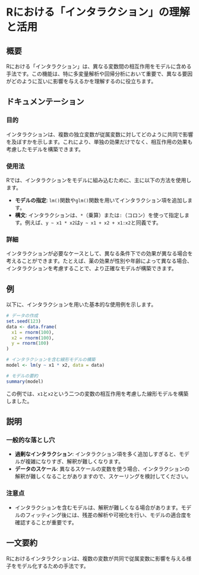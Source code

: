 <!--
Meta Description: # Rにおける「インタラクション」の理解と活用 ## 概要 Rにおける「インタラクション」は、異なる変数間の相互作用をモデルに含める手法です。この機能は、特に多変量解析や回帰分析において重要で、異なる要因がどのように互いに影響を与えるかを理解するのに役立ちます。 ## ドキュメンテーション ### ...
Meta Keywords: data, rnorm, 100, rにおける, インタラクション
-->

# Rにおける「インタラクション」の理解と活用

## 概要
Rにおける「インタラクション」は、異なる変数間の相互作用をモデルに含める手法です。この機能は、特に多変量解析や回帰分析において重要で、異なる要因がどのように互いに影響を与えるかを理解するのに役立ちます。

## ドキュメンテーション
### 目的
インタラクションは、複数の独立変数が従属変数に対してどのように共同で影響を及ぼすかを示します。これにより、単独の効果だけでなく、相互作用の効果も考慮したモデルを構築できます。

### 使用法
Rでは、インタラクションをモデルに組み込むために、主に以下の方法を使用します。

- **モデルの指定**: `lm()`関数や`glm()`関数を用いてインタラクション項を追加します。
- **構文**: インタラクションは、`*`（乗算）または`:`（コロン）を使って指定します。例えば、`y ~ x1 * x2`は`y ~ x1 + x2 + x1:x2`と同義です。

### 詳細
インタラクションが必要なケースとして、異なる条件下での効果が異なる場合を考えることができます。たとえば、薬の効果が性別や年齢によって異なる場合、インタラクションを考慮することで、より正確なモデルが構築できます。

## 例
以下に、インタラクションを用いた基本的な使用例を示します。

```R
# データの作成
set.seed(123)
data <- data.frame(
  x1 = rnorm(100),
  x2 = rnorm(100),
  y = rnorm(100)
)

# インタラクションを含む線形モデルの構築
model <- lm(y ~ x1 * x2, data = data)

# モデルの要約
summary(model)
```

この例では、`x1`と`x2`という二つの変数の相互作用を考慮した線形モデルを構築しました。

## 説明
### 一般的な落とし穴
- **過剰なインタラクション**: インタラクション項を多く追加しすぎると、モデルが複雑になりすぎ、解釈が難しくなります。
- **データのスケール**: 異なるスケールの変数を使う場合、インタラクションの解釈が難しくなることがありますので、スケーリングを検討してください。

### 注意点
- インタラクションを含むモデルは、解釈が難しくなる場合があります。モデルのフィッティング後には、残差の解析や可視化を行い、モデルの適合度を確認することが重要です。

## 一文要約
Rにおけるインタラクションは、複数の変数が共同で従属変数に影響を与える様子をモデル化するための手法です。